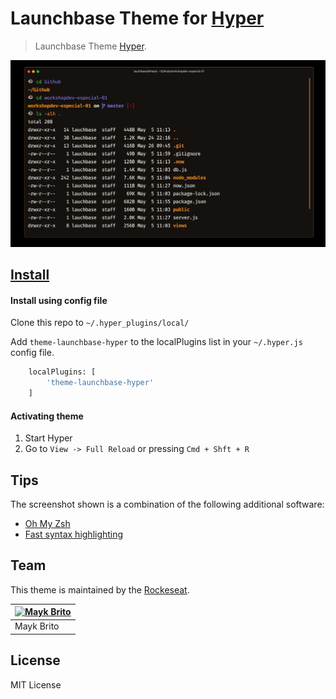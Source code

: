 # Launchbase Theme for [Hyper](https://hyper.is)

> Launchbase Theme [Hyper](https://hyper.is).

![Screenshot](./screenshot.png)

## [Install](./INSTALL.md)

#### Install using config file

Clone this repo to `~/.hyper_plugins/local/`

Add `theme-launchbase-hyper` to the localPlugins list in your `~/.hyper.js` config file.

```sh
    localPlugins: [
    	'theme-launchbase-hyper'
    ]
```

#### Activating theme

1.  Start Hyper
2.  Go to `View -> Full Reload` or pressing `Cmd + Shft + R`

## Tips

The screenshot shown is a combination of the following additional software:

- [Oh My Zsh](https://github.com/robbyrussell/oh-my-zsh)
- [Fast syntax highlighting](https://github.com/zdharma/fast-syntax-highlighting)

## Team

This theme is maintained by the [Rockeseat](https://rocketseat.com.br).

[![Mayk Brito](https://avatars2.githubusercontent.com/u/6643122?v=4&s=70)](https://github.com/maykbrito) |
--- |  
Mayk Brito |

## License

MIT License